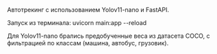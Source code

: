 Автотрекинг с использованием Yolov11-nano и FastAPI.

Запуск из терминала: uvicorn main:app --reload

Для Yolov11-nano брались предобученные веса из датасета COCO, с фильтрацией по классам (машина, автобус, грузовик).
